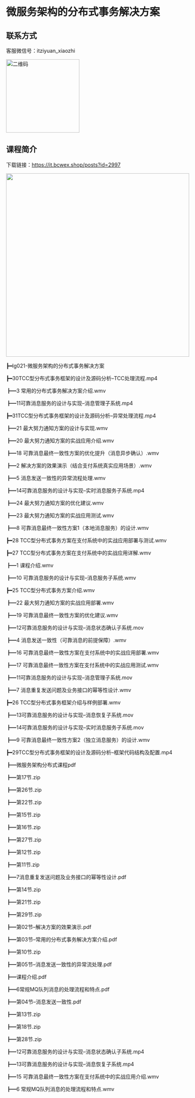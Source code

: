 # 微服务架构的分布式事务解决方案

## 联系方式

客服微信号：itziyuan_xiaozhi

<img src="https://ziyuanyun.oss-cn-guangzhou.aliyuncs.com/common/20240614073449/666b82192834a.jpg" width="200" height="200" alt="二维码">

## 课程简介

下载链接：https://it.bcwex.shop/posts?id=2997

<img src="https://ziyuanyun.oss-cn-guangzhou.aliyuncs.com/yun/20240515184909/66449325327c3.jpg" width="500" alt="">

  ┣━lg021-微服务架构的分布式事务解决方案

 ┣━30TCC型分布式事务框架的设计及源码分析&#8211;TCC处理流程.mp4

 ┣━3 常用的分布式事务解决方案介绍.wmv

 ┣━11可靠消息服务的设计与实现&#8211;消息管理子系统.mp4

 ┣━31TCC型分布式事务框架的设计及源码分析&#8211;异常处理流程.mp4

 ┣━21 最大努力通知方案的设计与实现.wmv

 ┣━20 最大努力通知方案的实战应用介绍.wmv

 ┣━18 可靠消息最终一致性方案的优化提升（消息异步确认）.wmv

 ┣━2 解决方案的效果演示（结合支付系统真实应用场景）.wmv

 ┣━5 消息发送一致性的异常流程处理.wmv

 ┣━14可靠消息服务的设计与实现&#8211;实时消息服务子系统.mp4

 ┣━24 最大努力通知方案的优化建议.wmv

 ┣━23 最大努力通知方案的实战应用测试.wmv

 ┣━8 可靠消息最终一致性方案1（本地消息服务）的设计.wmv

 ┣━28 TCC型分布式事务方案在支付系统中的实战应用部署与测试.wmv

 ┣━27 TCC型分布式事务方案在支付系统中的实战应用详解.wmv

 ┣━1 课程介绍.wmv

 ┣━10 可靠消息服务的设计与实现&#8211;消息服务子系统.wmv

 ┣━25 TCC型分布式事务方案介绍.wmv

 ┣━22 最大努力通知方案的实战应用部署.wmv

 ┣━19 可靠消息最终一致性方案的优化建议.wmv

 ┣━12可靠消息服务的设计与实现&#8211;消息状态确认子系统.mov

 ┣━4 消息发送一致性（可靠消息的前提保障）.wmv

 ┣━16 可靠消息最终一致性方案在支付系统中的实战应用部署.wmv

 ┣━17 可靠消息最终一致性方案在支付系统中的实战应用测试.wmv

 ┣━11可靠消息服务的设计与实现&#8211;消息管理子系统.mov

 ┣━7 消息重复发送问题及业务接口的幂等性设计.wmv

 ┣━26 TCC型分布式事务框架介绍与样例部署.wmv

 ┣━13可靠消息服务的设计与实现&#8211;消息恢复子系统.mov

 ┣━14可靠消息服务的设计与实现&#8211;实时消息服务子系统.mov

 ┣━9 可靠消息最终一致性方案2（独立消息服务）的设计.wmv

 ┣━29TCC型分布式事务框架的设计及源码分析&#8211;框架代码结构及配置.mp4

 ┣━微服务架构分布式课程pdf

 ┣━第17节.zip

 ┣━第26节.zip

 ┣━第22节.zip

 ┣━第15节.zip

 ┣━第16节.zip

 ┣━第27节.zip

 ┣━第12节.zip

 ┣━第11节.zip

 ┣━7消息重复发送问题及业务接口的幂等性设计.pdf

 ┣━第14节.zip

 ┣━第21节.zip

 ┣━第29节.zip

 ┣━第02节&#8211;解决方案的效果演示.pdf

 ┣━第03节&#8211;常用的分布式事务解决方案介绍.pdf

 ┣━第10节.zip

 ┣━第05节&#8211;消息发送一致性的异常流处理.pdf

 ┣━课程介绍.pdf

 ┣━6常规MQ队列消息的处理流程和特点.pdf

 ┣━第04节&#8211;消息发送一致性.pdf

 ┣━第13节.zip

 ┣━第18节.zip

 ┣━第28节.zip

 ┣━12可靠消息服务的设计与实现&#8211;消息状态确认子系统.mp4

 ┣━13可靠消息服务的设计与实现&#8211;消息恢复子系统.mp4

 ┣━15 可靠消息最终一致性方案在支付系统中的实战应用介绍.wmv

 ┣━6 常规MQ队列消息的处理流程和特点.wmv

  